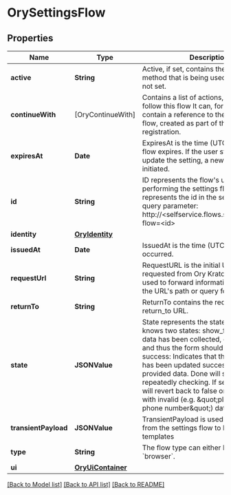 # OrySettingsFlow

## Properties
Name | Type | Description | Notes
------------ | ------------- | ------------- | -------------
**active** | **String** | Active, if set, contains the registration method that is being used. It is initially not set. | [optional] 
**continueWith** | [OryContinueWith] | Contains a list of actions, that could follow this flow  It can, for example, contain a reference to the verification flow, created as part of the user&#39;s registration. | [optional] 
**expiresAt** | **Date** | ExpiresAt is the time (UTC) when the flow expires. If the user still wishes to update the setting, a new flow has to be initiated. | 
**id** | **String** | ID represents the flow&#39;s unique ID. When performing the settings flow, this represents the id in the settings ui&#39;s query parameter: http://&lt;selfservice.flows.settings.ui_url&gt;?flow&#x3D;&lt;id&gt; | 
**identity** | [**OryIdentity**](OryIdentity.md) |  | 
**issuedAt** | **Date** | IssuedAt is the time (UTC) when the flow occurred. | 
**requestUrl** | **String** | RequestURL is the initial URL that was requested from Ory Kratos. It can be used to forward information contained in the URL&#39;s path or query for example. | 
**returnTo** | **String** | ReturnTo contains the requested return_to URL. | [optional] 
**state** | **JSONValue** | State represents the state of this flow. It knows two states:  show_form: No user data has been collected, or it is invalid, and thus the form should be shown. success: Indicates that the settings flow has been updated successfully with the provided data. Done will stay true when repeatedly checking. If set to true, done will revert back to false only when a flow with invalid (e.g. \&quot;please use a valid phone number\&quot;) data was sent. | 
**transientPayload** | **JSONValue** | TransientPayload is used to pass data from the settings flow to hooks and email templates | [optional] 
**type** | **String** | The flow type can either be &#x60;api&#x60; or &#x60;browser&#x60;. | 
**ui** | [**OryUiContainer**](OryUiContainer.md) |  | 

[[Back to Model list]](../README.md#documentation-for-models) [[Back to API list]](../README.md#documentation-for-api-endpoints) [[Back to README]](../README.md)


